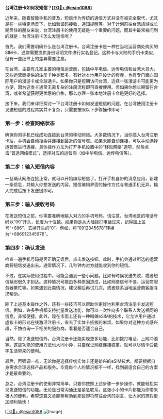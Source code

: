 **台湾注册卡如何发短信？[[TG💪+ @esim1088](https://t.me/s/esim1088)]**

近年来，随着智能手机的普及，短信作为传统的通信方式并没有被完全取代，尤其是在一些特定场景下，比如验证码接收、通知提醒等。对于计划前往台湾旅游或长期居住的朋友来说，台湾注册卡的使用无疑是一个重要的问题，而其中最常被问到的就是：台湾注册卡怎么发短信呢？

首先，我们需要明确什么是台湾注册卡。台湾注册卡是一种在当地运营商处购买的SIM卡，通常需要提供身份证明文件进行实名登记。这种卡与大陆的手机卡类似，但有一些细节上的差异需要注意。

在台湾，主要有几家主要的电信运营商，包括中华电信、远传电信和台湾大哥大。这些运营商提供的注册卡种类繁多，有针对本地用户设计的套餐，也有专门面向国际用户的漫游卡或全球通卡。如果你只是短期访问台湾，选择一张漫游卡可能更为方便，因为这类卡通常无需复杂的注册流程即可直接使用。但如果你想长期留在台湾，或者希望获得更优惠的价格，那么办理一张本地注册卡会是更好的选择。

接下来，我们来详细探讨一下台湾注册卡如何发送短信的问题。在台湾使用注册卡发送短信的过程其实并不复杂，只需要按照以下步骤操作即可：

### 第一步：检查网络状态
确保你的手机已经成功连接到台湾的移动网络。大多数情况下，当你插入台湾注册卡后，手机会自动搜索并连接到最近的信号塔。如果未能自动连接，可以手动选择运营商进行连接。具体操作方法为打开手机设置中的“移动网络”选项，然后点击“首选网络模式”，选择对应的运营商（如中华电信、远传电信等）。

### 第二步：输入短信内容
一旦确认网络连接正常，就可以开始编写短信了。打开手机自带的消息应用，新建一条信息，并输入你想发送的内容。短信编辑界面的操作方式与普通手机无异，输入完成后按下发送键即可。

### 第三步：输入接收号码
在发送短信之前，你需要准确地输入对方的手机号码。请注意，台湾地区的电话号码以“09”开头，长度为十位数。如果你是从大陆拨打电话过来，记得加上区号“+886”，去掉开头的“0”。例如，将“0912345678”转换为“+886912345678”。

### 第四步：确认发送
检查一遍手机号码是否正确无误后，点击发送按钮。此时，手机会通过所选的运营商将短信发送出去。通常情况下，几秒钟内对方就能收到你的短信。

不过，在实际使用过程中，可能会遇到一些小问题。比如有时候发送失败，或者短信延迟很久才到达。这种情况可能由多种原因造成，比如网络信号不佳、运营商服务器繁忙等。如果遇到此类情况，建议稍后再试几次，或者联系当地运营商客服寻求帮助。

除了上述基本操作之外，还有一些技巧可以帮助你更好地利用台湾注册卡发送短信。例如，许多手机都支持批量发送功能，你可以一次性向多个联系人发送相同的信息，非常便捷。此外，现在市面上还有一种叫做eSIM的技术，它允许用户通过虚拟卡的形式在线激活注册卡，省去了实体卡插拔的麻烦。如果你对这种方式感兴趣，不妨咨询一下相关的服务商，看看是否适合自己。

当然，除了发送短信外，台湾注册卡还能实现更多功能，比如拨打电话、上网冲浪等。这些功能的使用方法也大同小异，只要保证网络连接稳定，就可以尽情享受数字生活带来的便利。

最后，再强调一点，无论你是选择传统实体卡还是新兴的eSIM技术，都要根据自身需求合理选择产品和服务。毕竟每个人的情况都不一样，找到最适合自己的方案才是最重要的。

总之，台湾注册卡的使用非常简单，只要你按照上述步骤一步步操作，就能轻松实现发送短信的功能。无论是日常沟通还是紧急联系，这张小小的卡片都能为你带来极大的便利。希望这篇文章能够帮助到那些即将前往台湾的朋友，让大家的旅程更加顺利愉快！

[[TG💪+ @esim1088](https://t.me/s/esim1088) ![Image](https://i.postimg.cc/4NQfJmqS/Snipaste-2025-05-13-00-14-12.png)]